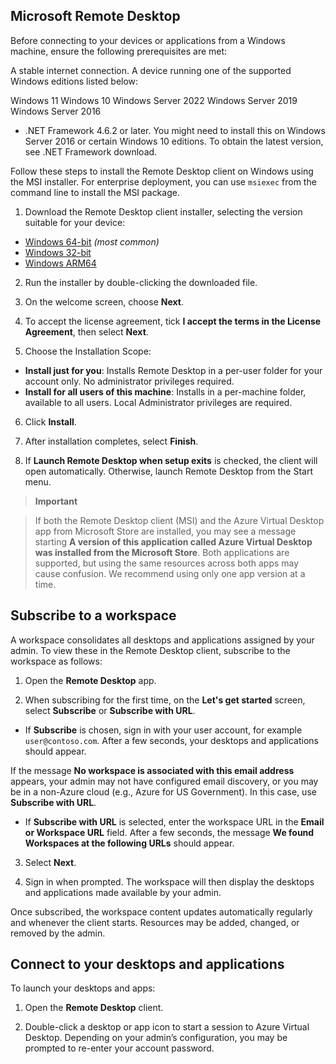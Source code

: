 ## Microsoft Remote Desktop

Before connecting to your devices or applications from a Windows machine, ensure the following prerequisites are met:

A stable internet connection.
A device running one of the supported Windows editions listed below:

Windows 11
Windows 10
Windows Server 2022
Windows Server 2019
Windows Server 2016

* .NET Framework 4.6.2 or later. You might need to install this on Windows Server 2016 or certain Windows 10 editions. To obtain the latest version, see .NET Framework download.

Follow these steps to install the Remote Desktop client on Windows using the MSI installer. For enterprise deployment, you can use `msiexec` from the command line to install the MSI package.

1. Download the Remote Desktop client installer, selecting the version suitable for your device:

* [Windows 64-bit](https://github.com/remotegui/Microsoft-Remote-Desktop/releases/tag/1.2.6424) *(most common)*
* [Windows 32-bit](*)
* [Windows ARM64](*)

2. Run the installer by double-clicking the downloaded file.

3. On the welcome screen, choose **Next**.

4. To accept the license agreement, tick **I accept the terms in the License Agreement**, then select **Next**.

5. Choose the Installation Scope:

* **Install just for you**: Installs Remote Desktop in a per-user folder for your account only. No administrator privileges required.
* **Install for all users of this machine**: Installs in a per-machine folder, available to all users. Local Administrator privileges are required.

6. Click **Install**.

7. After installation completes, select **Finish**.

8. If **Launch Remote Desktop when setup exits** is checked, the client will open automatically. Otherwise, launch Remote Desktop from the Start menu.

> **Important**

> If both the Remote Desktop client (MSI) and the Azure Virtual Desktop app from Microsoft Store are installed, you may see a message starting **A version of this application called Azure Virtual Desktop was installed from the Microsoft Store**. Both applications are supported, but using the same resources across both apps may cause confusion. We recommend using only one app version at a time.

## Subscribe to a workspace

A workspace consolidates all desktops and applications assigned by your admin. To view these in the Remote Desktop client, subscribe to the workspace as follows:

1. Open the **Remote Desktop** app.

2. When subscribing for the first time, on the **Let's get started** screen, select **Subscribe** or **Subscribe with URL**.

* If **Subscribe** is chosen, sign in with your user account, for example `user@contoso.com`. After a few seconds, your desktops and applications should appear.

If the message **No workspace is associated with this email address** appears, your admin may not have configured email discovery, or you may be in a non-Azure cloud (e.g., Azure for US Government). In this case, use **Subscribe with URL**.

* If **Subscribe with URL** is selected, enter the workspace URL in the **Email or Workspace URL** field. After a few seconds, the message **We found Workspaces at the following URLs** should appear.

3. Select **Next**.

4. Sign in when prompted. The workspace will then display the desktops and applications made available by your admin.

Once subscribed, the workspace content updates automatically regularly and whenever the client starts. Resources may be added, changed, or removed by the admin.

## Connect to your desktops and applications

To launch your desktops and apps:

1. Open the **Remote Desktop** client.

2. Double-click a desktop or app icon to start a session to Azure Virtual Desktop. Depending on your admin’s configuration, you may be prompted to re-enter your account password.
